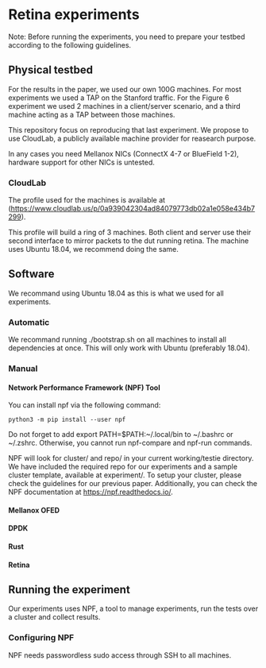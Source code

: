 # Retina experiments

Note: Before running the experiments, you need to prepare your testbed according to the following guidelines.

## Physical testbed
For the results in the paper, we used our own 100G machines. For most experiments we used a TAP on the Stanford traffic. For the Figure 6 experiment we used 2 machines in a client/server scenario, and a third machine acting as a TAP between those machines.

This repository focus on reproducing that last experiment. We propose to use CloudLab, a publicly available machine provider for reasearch purpose. 

In any cases you need Mellanox NICs (ConnectX 4-7 or BlueField 1-2), hardware support for other NICs is untested.

### CloudLab
The profile used for the machines is available at (https://www.cloudlab.us/p/0a939042304ad84079773db02a1e058e434b7299).

This profile will build a ring of 3 machines. Both client and server use their second interface to mirror packets to the dut running retina. The machine uses Ubuntu 18.04, we recommend doing the same.

## Software

We recommand using Ubuntu 18.04 as this is what we used for all experiments.

### Automatic
We recommand running ./bootstrap.sh on all machines to install all dependencies at once. This will only work with Ubuntu (preferably 18.04).

### Manual

#### Network Performance Framework (NPF) Tool

You can install npf via the following command:

    python3 -m pip install --user npf

Do not forget to add export PATH=$PATH:~/.local/bin to ~/.bashrc or ~/.zshrc. Otherwise, you cannot run npf-compare and npf-run commands.

NPF will look for cluster/ and repo/ in your current working/testie directory. We have included the required repo for our experiments and a sample cluster template, available at experiment/. To setup your cluster, please check the guidelines for our previous paper. Additionally, you can check the NPF documentation at https://npf.readthedocs.io/.

#### Mellanox OFED
#### DPDK
#### Rust
#### Retina

## Running the experiment
Our experiments uses NPF, a tool to manage experiments, run the tests over a cluster and collect results.

### Configuring NPF
NPF needs passwordless sudo access through SSH to all machines.

